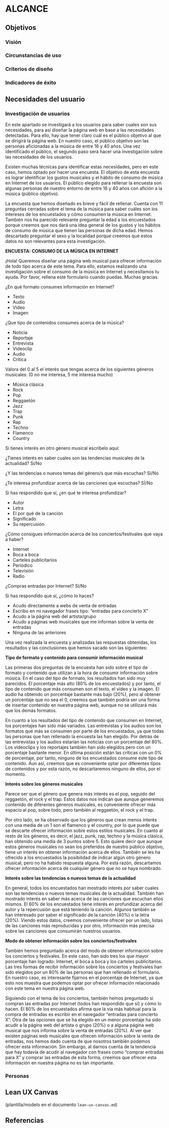# ALCANCE

## Objetivos 

### Visión

### Circunstancias de uso

### Criterios de diseño

### Indicadores de éxito

## Necesidades del usuario

### Investigación de usuarios

En este apartado se investigará a los usuarios para saber cuales son sus necesidades, para así diseñar la página web en base a las necesidades detectadas. Para ello, hay que tener claro cuál es el público objetivo al que se dirigirá la página web. En nuestro caso, el público objetivo son las personas aficionadas a la música de entre 16 y 40 años. Una vez identificado el público, el segundo paso será hacer una investigación sobre las necesidades de los usuarios.

Existen muchas técnicas para identificar estas necesidades, pero en este caso, hemos optado por hacer una encuesta. El objetivo de esta encuesta es lograr identificar los gustos musicales y el hábito de consumo de música en Internet de los usuarios. El público elegido para rellenar la encuesta son algunas personas de nuestro entorno de entre 16 y 40 años con afición a la música (público objetivo).  

La encuesta que hemos diseñado es breve y fácil de rellenar. Cuenta con 11 preguntas cerradas sobre el tema de la música para saber cuáles son los intereses de los encuestados y cómo consumen la música en Internet. También nos ha parecido relevante preguntar la edad a los encuestados porque creemos que nos dará una idea general de los gustos y los hábitos de consumo de música que tienen las personas de dicha edad. Hemos descartado preguntar el sexo y la localidad porque creemos que estos datos no son relevantes para esta investigación.

**ENCUESTA: CONSUMO DE LA MÚSICA EN INTERNET**

¡Hola! Queremos diseñar una página web musical para ofrecer información de todo tipo acerca de este tema. Para ello, estamos realizando una investigación sobre el consumo de la música en Internet y necesitamos tu ayuda. Por favor, rellena este formulario cuando puedas. Muchas gracias.

¿En qué formato consumes información en Internet? 
- Texto 
- Audio 
- Video 
- Imagen 

¿Que tipo de contenidos consumes acerca de la música? 
- Noticia
- Reportaje 
- Entrevista 
- Videoclip 
- Audio
- Crítica

Valora del 0 al 5 el interés que tengas acerca de los siguientes géneros musicales: (0 no me interesa, 5 me interesa mucho)
- Música clásica  
- Rock 
- Pop 
- Reggaetón 
- Jazz 
- Trap 
- Punk 
- Rap 
- Techno 
- Flamenco 
- Country 

Si tienes interés en otro género musical escríbelo aquí:

¿Tienes interés en saber cuales son las tendencias musicales de la actualidad? Sí/No

¿Y las tendencias o nuevos temas del género/s que más escuchas? Sí/No

¿Te interesa profundizar acerca de las canciones que escuchas? SÍ/No

Si has respondido que sí, ¿en qué te interesa profundizar?
- Autor  
- Letra 
- El por qué de la canción 
- Significado 
- Su repercusión 

¿Cómo consigues información acerca de los conciertos/festivales que vaya a haber?
- Internet
- Boca a boca
- Carteles publicitarios
- Periódico 
- Televisión
- Radio

¿Compras entradas por Internet? Sí/No

Si has respondido que sí, ¿cómo lo haces?
- Acudo directamente a webs de venta de entradas 
- Escribo en mi navegador frases tipo: “entradas para concierto X”  
- Acudo a la página web del artista/grupo  
- Acudo a páginas web musicales que me informan sobre la venta de entradas 
- Ninguna de las anteriores

Una vez realizada la encuesta y analizadas las respuestas obtenidas, los resultados y las conclusiones que hemos sacado son las siguientes:

**Tipo de formato y contenido para consumir información musical**

Las primeras dos preguntas de la encuesta han sido sobre el tipo de formato y contenido que utilizan a la hora de consumir información sobre música. En el caso del tipo de formato, los resultados han sido muy parecidos. El porcentaje más alto (80% de los encuestados) y por tanto, el tipo de contenido que más consumen son el texto, el vídeo y la imagen. El audio ha obtenido un porcentaje bastante más bajo (20%), pero al obtener un porcentaje que no sea el 0, creemos que también podría ser una forma de insertar contenido en nuestra página web, aunque no se utilizará más que los demás formatos.

En cuanto a los resultados del tipo de contenido que consumen en Internet, los porcentajes han sido más variados. Las entrevistas y los audios son los formatos que más se consumen por parte de los encuestados, ya que todas las personas que han rellenado la encuesta las han elegido. Por detrás de las entrevistas y los audios estarían las noticias con un porcentaje del 80%. Los videoclips y los reportajes también han sido elegidos pero con un porcentaje bastante menor. En última posición están las críticas con un 0% de porcentaje, por tanto, ninguno de los encuestados consume este tipo de contenido. Aun así, creemos que es conveniente optar por diferentes tipos de contenidos y por esta razón, no descartaremos ninguno de ellos, por el momento.

**Interés sobre los géneros musicales**

Parece ser que el género que genera más interés es el pop, seguido del reggaetón, el rock y el trap. Estos datos nos indican que aunque generemos contenido de diferentes géneros musicales, es conveniente ofrecer más espacio al pop, sobre todo, pero también al reggaetón, el rock y el trap.

Por otro lado, se ha observado que los géneros que crean menos interés con una media de un 1 son el flamenco y el country, por lo que puede que se descarte ofrecer información sobre estos estilos musicales. En cuanto al resto de los géneros, es decir, el jazz, punk, rap, techno y la música clásica, han obtenido una media de 3 puntos sobre 5. Esto quiere decir que aunque estos géneros musicales no sean los preferidos de nuestro público objetivo, tiene un interés en obtener información acerca de ellos. También se les ha ofrecido a los encuestados la posibilidad de indicar algún otro género musical, pero no ha habido respuesta alguna. Por esta razón, descartamos ofrecer información acerca de cualquier género que no se haya nombrado.

**Interés sobre las tendencias o nuevos temas de la actualidad**

En general, todos los encuestados han mostrado interés por saber cuales son las tendencias o nuevos temas musicales de la actualidad. También han mostrado interés en saber más acerca de las canciones que escuchan ellos mismos. El 60% de los encuestados tiene interés en profundizar acerca del autor y la repercusión que está teniendo la canción. Algunos también se han interesado por saber el significado de la canción (40%) o la letra (20%). Viendo estos datos, creemos conveniente ofrecer por un lado, listas de las canciones más reproducidas y por otro, información más precisa sobre las canciones que consumirán nuestros usuarios.

**Modo de obtener información sobre los conciertos/festivales**

También hemos preguntado acerca del modo de obtener información sobre los conciertos y festivales. En este caso, han sido tres los que mayor porcentaje han logrado: Internet, el boca a boca y los carteles publicitarios. Las tres formas de recibir información sobre los conciertos y festivales han sido elegidos por un 80% de las personas que han rellenado el formulario. En nuestro caso, es interesante fijarnos en el porcentaje de Internet, ya que esto nos muestra que podemos optar por ofrecer información relacionado con este tema en nuestra página web. 

Siguiendo con el tema de los conciertos, también hemos preguntado si compran las entradas por Internet (todos han respondido que sí) y cómo lo hacen. El 80% de los encuestados afirma que la vía más habitual para la compra de entradas es escribir en el navegador “entradas para concierto X”. Otra de las opciones que se ha elegido en un menor porcentaje ha sido acudir a la página web del artista o grupo (20%) o a alguna página web musical que nos informa sobre la venta de entradas (20%). Al ver que existen páginas web musicales que ofrecen información sobre la venta de entradas, nos hemos dado cuenta de que nosotros también podemos ofrecer esta información. Sin embargo, al darnos cuenta de  la tendencia que hay todavía de acudir al navegador con frases como “comprar entradas para X” y comprar las entradas de esta forma, creemos que ofrecer esta información en nuestra página no es tan importante. 


### Personas

## Lean UX Canvas

(plantilla/modelo en el documento `lean-ux-canvas.md`)

## Referencias